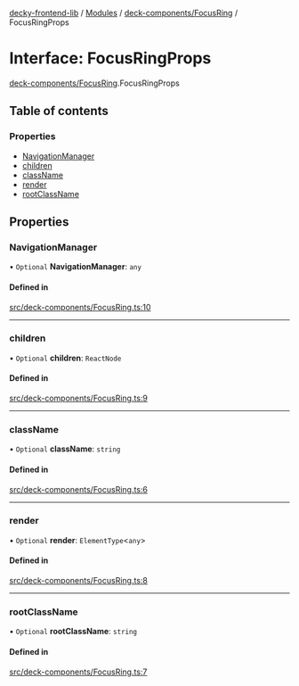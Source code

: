 [decky-frontend-lib](../README.md) / [Modules](../modules.md) / [deck-components/FocusRing](../modules/deck_components_FocusRing.md) / FocusRingProps

# Interface: FocusRingProps

[deck-components/FocusRing](../modules/deck_components_FocusRing.md).FocusRingProps

## Table of contents

### Properties

- [NavigationManager](deck_components_FocusRing.FocusRingProps.md#navigationmanager)
- [children](deck_components_FocusRing.FocusRingProps.md#children)
- [className](deck_components_FocusRing.FocusRingProps.md#classname)
- [render](deck_components_FocusRing.FocusRingProps.md#render)
- [rootClassName](deck_components_FocusRing.FocusRingProps.md#rootclassname)

## Properties

### NavigationManager

• `Optional` **NavigationManager**: `any`

#### Defined in

[src/deck-components/FocusRing.ts:10](https://github.com/SteamDeckHomebrew/decky-frontend-lib/blob/37a6658/src/deck-components/FocusRing.ts#L10)

___

### children

• `Optional` **children**: `ReactNode`

#### Defined in

[src/deck-components/FocusRing.ts:9](https://github.com/SteamDeckHomebrew/decky-frontend-lib/blob/37a6658/src/deck-components/FocusRing.ts#L9)

___

### className

• `Optional` **className**: `string`

#### Defined in

[src/deck-components/FocusRing.ts:6](https://github.com/SteamDeckHomebrew/decky-frontend-lib/blob/37a6658/src/deck-components/FocusRing.ts#L6)

___

### render

• `Optional` **render**: `ElementType`<`any`\>

#### Defined in

[src/deck-components/FocusRing.ts:8](https://github.com/SteamDeckHomebrew/decky-frontend-lib/blob/37a6658/src/deck-components/FocusRing.ts#L8)

___

### rootClassName

• `Optional` **rootClassName**: `string`

#### Defined in

[src/deck-components/FocusRing.ts:7](https://github.com/SteamDeckHomebrew/decky-frontend-lib/blob/37a6658/src/deck-components/FocusRing.ts#L7)
